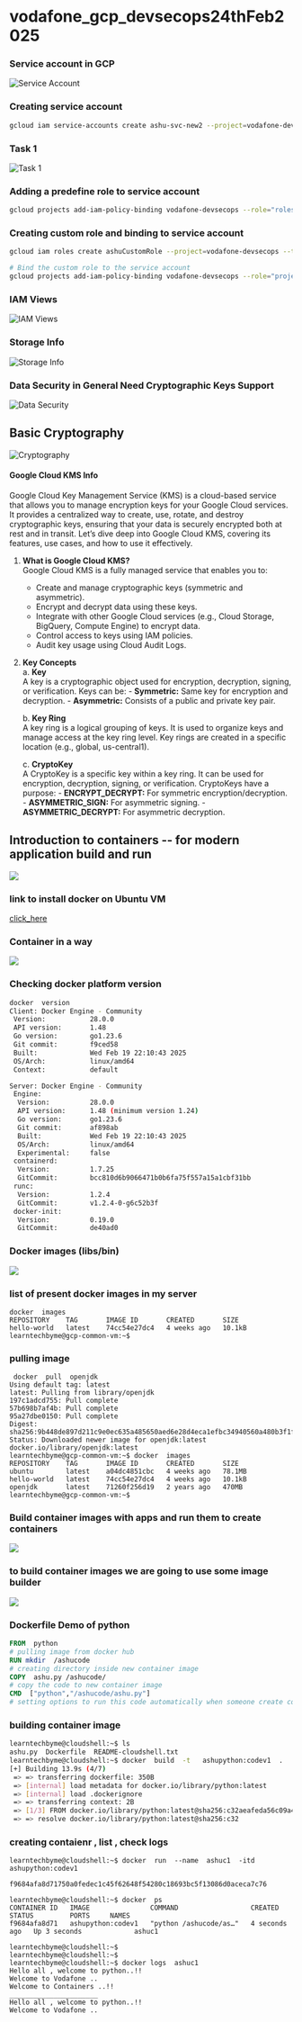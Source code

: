 # vodafone_gcp_devsecops24thFeb2025

### Service account in GCP 

![Service Account](svc1.png)

### Creating service account 

```sh
gcloud iam service-accounts create ashu-svc-new2 --project=vodafone-devsecops
```

### Task 1

![Task 1](task1.png)

### Adding a predefine role to service account 

```sh
gcloud projects add-iam-policy-binding vodafone-devsecops --role="roles/compute.viewer" --member="serviceAccount:ashu-svc-new2@vodafone-devsecops.iam.gserviceaccount.com"
```

### Creating custom role and binding to service account 

```sh
gcloud iam roles create ashuCustomRole --project=vodafone-devsecops --title="compute engine roles permission" --permissions=compute.instances.create,compute.instances.delete,compute.instances.start  

# Bind the custom role to the service account
gcloud projects add-iam-policy-binding vodafone-devsecops --role="projects/vodafone-devsecops/roles/ashuCustomRole" --member="serviceAccount:ashu-svc-new2@vodafone-devsecops.iam.gserviceaccount.com"
```

### IAM Views 

![IAM Views](view1.png)

### Storage Info 

![Storage Info](st1.png)

### Data Security in General Need Cryptographic Keys Support 

![Data Security](crypt1.png)

## Basic Cryptography

![Cryptography](crypt2.png)

#### Google Cloud KMS Info 

Google Cloud Key Management Service (KMS) is a cloud-based service that allows you to manage encryption keys for your Google Cloud services. It provides a centralized way to create, use, rotate, and destroy cryptographic keys, ensuring that your data is securely encrypted both at rest and in transit. Let’s dive deep into Google Cloud KMS, covering its features, use cases, and how to use it effectively.

1. **What is Google Cloud KMS?**  
    Google Cloud KMS is a fully managed service that enables you to:
    - Create and manage cryptographic keys (symmetric and asymmetric).
    - Encrypt and decrypt data using these keys.
    - Integrate with other Google Cloud services (e.g., Cloud Storage, BigQuery, Compute Engine) to encrypt data.
    - Control access to keys using IAM policies.
    - Audit key usage using Cloud Audit Logs.

2. **Key Concepts**  
    a. **Key**  
        A key is a cryptographic object used for encryption, decryption, signing, or verification. Keys can be:
        - **Symmetric:** Same key for encryption and decryption.
        - **Asymmetric:** Consists of a public and private key pair.

    b. **Key Ring**  
        A key ring is a logical grouping of keys. It is used to organize keys and manage access at the key ring level. Key rings are created in a specific location (e.g., global, us-central1).

    c. **CryptoKey**  
        A CryptoKey is a specific key within a key ring. It can be used for encryption, decryption, signing, or verification. CryptoKeys have a purpose:
        - **ENCRYPT_DECRYPT:** For symmetric encryption/decryption.
        - **ASYMMETRIC_SIGN:** For asymmetric signing.
        - **ASYMMETRIC_DECRYPT:** For asymmetric decryption.


## Introduction to containers  -- for modern application build and run 


<img src="cont1.png">

### link to install docker on Ubuntu VM 

[click_here](https://docs.docker.com/engine/install/ubuntu/)

### Container in a way 

<img src="cont2.png">

### Checking docker platform version 

```sh
docker  version 
Client: Docker Engine - Community
 Version:           28.0.0
 API version:       1.48
 Go version:        go1.23.6
 Git commit:        f9ced58
 Built:             Wed Feb 19 22:10:43 2025
 OS/Arch:           linux/amd64
 Context:           default

Server: Docker Engine - Community
 Engine:
  Version:          28.0.0
  API version:      1.48 (minimum version 1.24)
  Go version:       go1.23.6
  Git commit:       af898ab
  Built:            Wed Feb 19 22:10:43 2025
  OS/Arch:          linux/amd64
  Experimental:     false
 containerd:
  Version:          1.7.25
  GitCommit:        bcc810d6b9066471b0b6fa75f557a15a1cbf31bb
 runc:
  Version:          1.2.4
  GitCommit:        v1.2.4-0-g6c52b3f
 docker-init:
  Version:          0.19.0
  GitCommit:        de40ad0

```

### Docker images (libs/bin) 

<img src="bins1.png">


### list of present docker images in my server

```
docker  images
REPOSITORY    TAG       IMAGE ID       CREATED       SIZE
hello-world   latest    74cc54e27dc4   4 weeks ago   10.1kB
learntechbyme@gcp-common-vm:~$ 

```

### pulling image

```
 docker  pull  openjdk
Using default tag: latest
latest: Pulling from library/openjdk
197c1adcd755: Pull complete 
57b698b7af4b: Pull complete 
95a27dbe0150: Pull complete 
Digest: sha256:9b448de897d211c9e0ec635a485650aed6e28d4eca1efbc34940560a480b3f1f
Status: Downloaded newer image for openjdk:latest
docker.io/library/openjdk:latest
learntechbyme@gcp-common-vm:~$ docker  images
REPOSITORY    TAG       IMAGE ID       CREATED       SIZE
ubuntu        latest    a04dc4851cbc   4 weeks ago   78.1MB
hello-world   latest    74cc54e27dc4   4 weeks ago   10.1kB
openjdk       latest    71260f256d19   2 years ago   470MB
learntechbyme@gcp-common-vm:~$ 

```

### Build container images with apps and run them to create containers

<img src="cont3.png">

### to build container images we are going to use some image builder 

<img src="tool1.png">

### Dockerfile Demo of python 

```dockerfile 
FROM  python
# pulling image from docker hub 
RUN mkdir  /ashucode
# creating directory inside new container image
COPY  ashu.py /ashucode/
# copy the code to new container image 
CMD  ["python","/ashucode/ashu.py"]
# setting options to run this code automatically when someone create container from this image
```

### building container image

```sh
learntechbyme@cloudshell:~$ ls
ashu.py  Dockerfile  README-cloudshell.txt
learntechbyme@cloudshell:~$ docker  build  -t   ashupython:codev1  . 
[+] Building 13.9s (4/7)                                                                                                                              docker:default
 => => transferring dockerfile: 350B                                                                                                                            0.0s
 => [internal] load metadata for docker.io/library/python:latest                                                                                                2.7s
 => [internal] load .dockerignore                                                                                                                               0.0s
 => => transferring context: 2B                                                                                                                                 0.0s
 => [1/3] FROM docker.io/library/python:latest@sha256:c32aeafeda56c09a4220b2b56d49d5efd0d803c302abdd5643b0bddb7ccd57aa                                         11.2s
 => => resolve docker.io/library/python:latest@sha256:c32

 ```

 ### creating contaienr , list , check logs 

 ```
 learntechbyme@cloudshell:~$ docker  run  --name  ashuc1  -itd  ashupython:codev1 

f9684afa8d71750a0fedec1c45f62648f54280c18693bc5f13086d0aceca7c76

learntechbyme@cloudshell:~$ docker  ps
CONTAINER ID   IMAGE               COMMAND                  CREATED         STATUS         PORTS     NAMES
f9684afa8d71   ashupython:codev1   "python /ashucode/as…"   4 seconds ago   Up 3 seconds             ashuc1

learntechbyme@cloudshell:~$ 
learntechbyme@cloudshell:~$ 
learntechbyme@cloudshell:~$ docker logs  ashuc1
Hello all , welcome to python..!!
Welcome to Vodafone ..
Welcome to Containers ..!!
______________________
Hello all , welcome to python..!!
Welcome to Vodafone ..

```